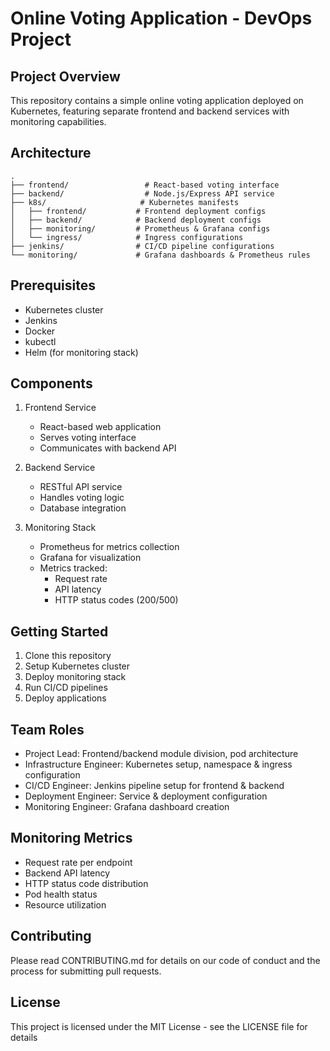 # Online Voting Application - DevOps Project

## Project Overview
This repository contains a simple online voting application deployed on Kubernetes, featuring separate frontend and backend services with monitoring capabilities.

## Architecture
```
.
├── frontend/                 # React-based voting interface
├── backend/                  # Node.js/Express API service
├── k8s/                     # Kubernetes manifests
│   ├── frontend/           # Frontend deployment configs
│   ├── backend/            # Backend deployment configs
│   ├── monitoring/         # Prometheus & Grafana configs
│   └── ingress/            # Ingress configurations
├── jenkins/                # CI/CD pipeline configurations
└── monitoring/             # Grafana dashboards & Prometheus rules
```

## Prerequisites
- Kubernetes cluster
- Jenkins
- Docker
- kubectl
- Helm (for monitoring stack)

## Components
1. Frontend Service
   - React-based web application
   - Serves voting interface
   - Communicates with backend API

2. Backend Service
   - RESTful API service
   - Handles voting logic
   - Database integration

3. Monitoring Stack
   - Prometheus for metrics collection
   - Grafana for visualization
   - Metrics tracked:
     - Request rate
     - API latency
     - HTTP status codes (200/500)

## Getting Started
1. Clone this repository
2. Setup Kubernetes cluster
3. Deploy monitoring stack
4. Run CI/CD pipelines
5. Deploy applications

## Team Roles
- Project Lead: Frontend/backend module division, pod architecture
- Infrastructure Engineer: Kubernetes setup, namespace & ingress configuration
- CI/CD Engineer: Jenkins pipeline setup for frontend & backend
- Deployment Engineer: Service & deployment configuration
- Monitoring Engineer: Grafana dashboard creation

## Monitoring Metrics
- Request rate per endpoint
- Backend API latency
- HTTP status code distribution
- Pod health status
- Resource utilization

## Contributing
Please read CONTRIBUTING.md for details on our code of conduct and the process for submitting pull requests.

## License
This project is licensed under the MIT License - see the LICENSE file for details 